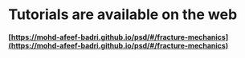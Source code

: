 # Tutorials are available on the web 

#### [https://mohd-afeef-badri.github.io/psd/#/fracture-mechanics](https://mohd-afeef-badri.github.io/psd/#/fracture-mechanics)


